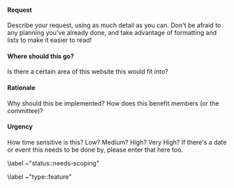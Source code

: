 #### Request

Describe your request, using as much detail as you can. Don't be afraid to any planning you've already done, and take advantage of formatting and lists to make it easier to read!

#### Where should this go?

Is there a certain area of this website this would fit into?

#### Rationale

Why should this be implemented? How does this benefit members (or the committee)?

#### Urgency

How time sensitive is this? Low? Medium? High? Very High? If there's a date or event this needs to be done by, please enter that here too.

\label ~"status::needs-scoping"

\label ~"type::feature"
